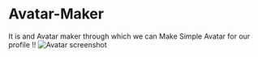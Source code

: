 # Avatar-Maker
It is and Avatar maker through which we can Make Simple Avatar for our profile !!
![Avatar screenshot](https://user-images.githubusercontent.com/89515816/171992248-ef4445ea-7837-439b-98d1-5b8be869ec1d.png)
